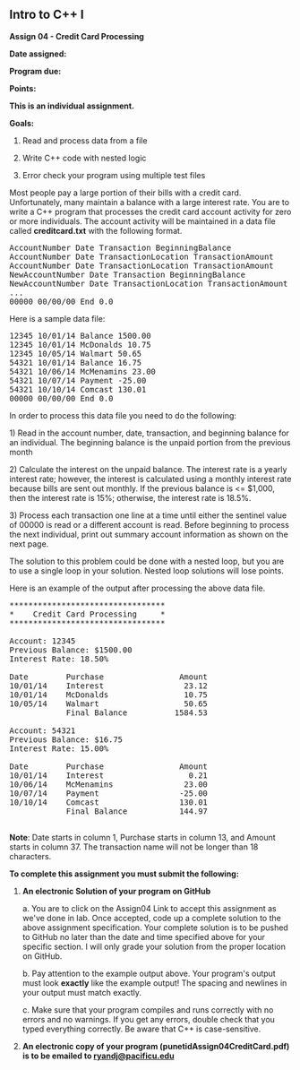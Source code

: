 ## Intro to C++ I

**Assign 04 - Credit Card Processing**

**Date assigned:** 

**Program due:**

**Points:**

**This is an individual assignment.**

**Goals:**

1.  Read and process data from a file

2.  Write C++ code with nested logic

3.  Error check your program using multiple test files

Most people pay a large portion of their bills with a credit card.
Unfortunately, many maintain a balance with a large interest rate. You
are to write a C++ program that processes the credit card account
activity for zero or more individuals. The account activity will be
maintained in a data file called **creditcard.txt** with the following
format.

<pre>
AccountNumber Date Transaction BeginningBalance
AccountNumber Date TransactionLocation TransactionAmount
AccountNumber Date TransactionLocation TransactionAmount
NewAccountNumber Date Transaction BeginningBalance
NewAccountNumber Date TransactionLocation TransactionAmount
...
00000 00/00/00 End 0.0
</pre>

Here is a sample data file:

<pre>
12345 10/01/14 Balance 1500.00
12345 10/01/14 McDonalds 10.75
12345 10/05/14 Walmart 50.65
54321 10/01/14 Balance 16.75
54321 10/06/14 McMenamins 23.00
54321 10/07/14 Payment -25.00
54321 10/10/14 Comcast 130.01
00000 00/00/00 End 0.0
</pre>

In order to process this data file you need to do the following:

1\) Read in the account number, date, transaction, and beginning balance
for an individual. The beginning balance is the unpaid portion from the
previous month

2\) Calculate the interest on the unpaid balance. The interest rate is a
yearly interest rate; however, the interest is calculated using a
monthly interest rate because bills are sent out monthly. If the
previous balance is \<= \$1,000, then the interest rate is 15%;
otherwise, the interest rate is 18.5%.

3\) Process each transaction one line at a time until either the
sentinel value of 00000 is read or a different account is read. Before
beginning to process the next individual, print out summary account
information as shown on the next page.

The solution to this problem could be done with a nested loop, but you
are to use a single loop in your solution. Nested loop solutions will
lose points.

Here is an example of the output after processing the above data file.

<pre>
*********************************
*    Credit Card Processing     *
*********************************

Account: 12345
Previous Balance: $1500.00
Interest Rate: 18.50%

Date        Purchase                Amount
10/01/14    Interest                 23.12
10/01/14    McDonalds                10.75
10/05/14    Walmart                  50.65
            Final Balance          1584.53

Account: 54321
Previous Balance: $16.75
Interest Rate: 15.00%

Date        Purchase                Amount
10/01/14    Interest                  0.21
10/06/14    McMenamins               23.00
10/07/14    Payment                 -25.00
10/10/14    Comcast                 130.01
            Final Balance           144.97

</pre>

**Note**: Date starts in column 1, Purchase starts in column 13, and
Amount starts in column 37. The transaction name will not be longer than
18 characters.

**To complete this assignment you must submit the following:**

1.  **An electronic Solution of your program on GitHub**

    a.  You are to click on the Assign04 Link to accept this
        assignment as we've done in lab. Once accepted, code up a
        complete solution to the above assignment specification. Your
        complete solution is to be pushed to GitHub no later than the
        date and time specified above for your specific section. I will
        only grade your solution from the proper location on GitHub.

    b.  Pay attention to the example output above. Your program's output
        must look **exactly** like the example output! The spacing and
        newlines in your output must match exactly.

    c.  Make sure that your program compiles and runs correctly with no
        errors and no warnings. If you get any errors, double check that
        you typed everything correctly. Be aware that C++ is
        case-sensitive.

2.   **An electronic copy of your program (punetidAssign04CreditCard.pdf) is 
to be emailed to ryandj@pacificu.edu**
